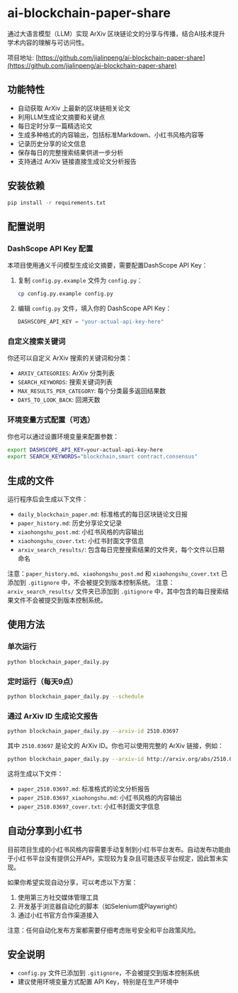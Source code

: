 # ai-blockchain-paper-share

通过大语言模型（LLM）实现 ArXiv 区块链论文的分享与传播，结合AI技术提升学术内容的理解与可访问性。

项目地址: [https://github.com/jialinpeng/ai-blockchain-paper-share](https://github.com/jialinpeng/ai-blockchain-paper-share)

## 功能特性

- 自动获取 ArXiv 上最新的区块链相关论文
- 利用LLM生成论文摘要和关键点
- 每日定时分享一篇精选论文
- 生成多种格式的内容输出，包括标准Markdown、小红书风格内容等
- 记录历史分享的论文信息
- 保存每日的完整搜索结果供进一步分析
- 支持通过 ArXiv 链接直接生成论文分析报告

## 安装依赖

```bash
pip install -r requirements.txt
```

## 配置说明

### DashScope API Key 配置

本项目使用通义千问模型生成论文摘要，需要配置DashScope API Key：

1. 复制 `config.py.example` 文件为 `config.py`：
   ```bash
   cp config.py.example config.py
   ```

2. 编辑 `config.py` 文件，填入你的 DashScope API Key：
   ```python
   DASHSCOPE_API_KEY = "your-actual-api-key-here"
   ```

### 自定义搜索关键词

你还可以自定义 ArXiv 搜索的关键词和分类：

- `ARXIV_CATEGORIES`: ArXiv 分类列表
- `SEARCH_KEYWORDS`: 搜索关键词列表
- `MAX_RESULTS_PER_CATEGORY`: 每个分类最多返回结果数
- `DAYS_TO_LOOK_BACK`: 回溯天数

### 环境变量方式配置（可选）

你也可以通过设置环境变量来配置参数：

```bash
export DASHSCOPE_API_KEY=your-actual-api-key-here
export SEARCH_KEYWORDS="blockchain,smart contract,consensus"
```

## 生成的文件

运行程序后会生成以下文件：

- `daily_blockchain_paper.md`: 标准格式的每日区块链论文日报
- `paper_history.md`: 历史分享论文记录
- `xiaohongshu_post.md`: 小红书风格的内容输出
- `xiaohongshu_cover.txt`: 小红书封面文字信息
- `arxiv_search_results/`: 包含每日完整搜索结果的文件夹，每个文件以日期命名

注意：`paper_history.md`、`xiaohongshu_post.md` 和 `xiaohongshu_cover.txt` 已添加到 `.gitignore` 中，不会被提交到版本控制系统。
注意：`arxiv_search_results/` 文件夹已添加到 `.gitignore` 中，其中包含的每日搜索结果文件不会被提交到版本控制系统。

## 使用方法

### 单次运行
```bash
python blockchain_paper_daily.py
```

### 定时运行（每天9点）
```bash
python blockchain_paper_daily.py --schedule
```

### 通过 ArXiv ID 生成论文报告
```bash
python blockchain_paper_daily.py --arxiv-id 2510.03697
```

其中 `2510.03697` 是论文的 ArXiv ID。你也可以使用完整的 ArXiv 链接，例如：
```bash
python blockchain_paper_daily.py --arxiv-id http://arxiv.org/abs/2510.03697v1
```

这将生成以下文件：
- `paper_2510.03697.md`: 标准格式的论文分析报告
- `paper_2510.03697_xiaohongshu.md`: 小红书风格的内容输出
- `paper_2510.03697_cover.txt`: 小红书封面文字信息

## 自动分享到小红书

目前项目生成的小红书风格内容需要手动复制到小红书平台发布。自动发布功能由于小红书平台没有提供公开API，实现较为复杂且可能违反平台规定，因此暂未实现。

如果你希望实现自动分享，可以考虑以下方案：
1. 使用第三方社交媒体管理工具
2. 开发基于浏览器自动化的脚本（如Selenium或Playwright）
3. 通过小红书官方合作渠道接入

注意：任何自动化发布方案都需要仔细考虑账号安全和平台政策风险。

## 安全说明

- `config.py` 文件已添加到 `.gitignore`，不会被提交到版本控制系统
- 建议使用环境变量方式配置 API Key，特别是在生产环境中